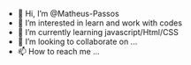 - 👋 Hi, I’m @Matheus-Passos
- 👀 I’m interested in learn and work with codes 
- 🌱 I’m currently learning javascript/Html/CSS
- 💞️ I’m looking to collaborate on ...
- 📫 How to reach me ...

<!---
Mat-shenis/Mat-shenis is a ✨ special ✨ repository because its `README.md` (this file) appears on your GitHub profile.
You can click the Preview link to take a look at your changes.
--->
